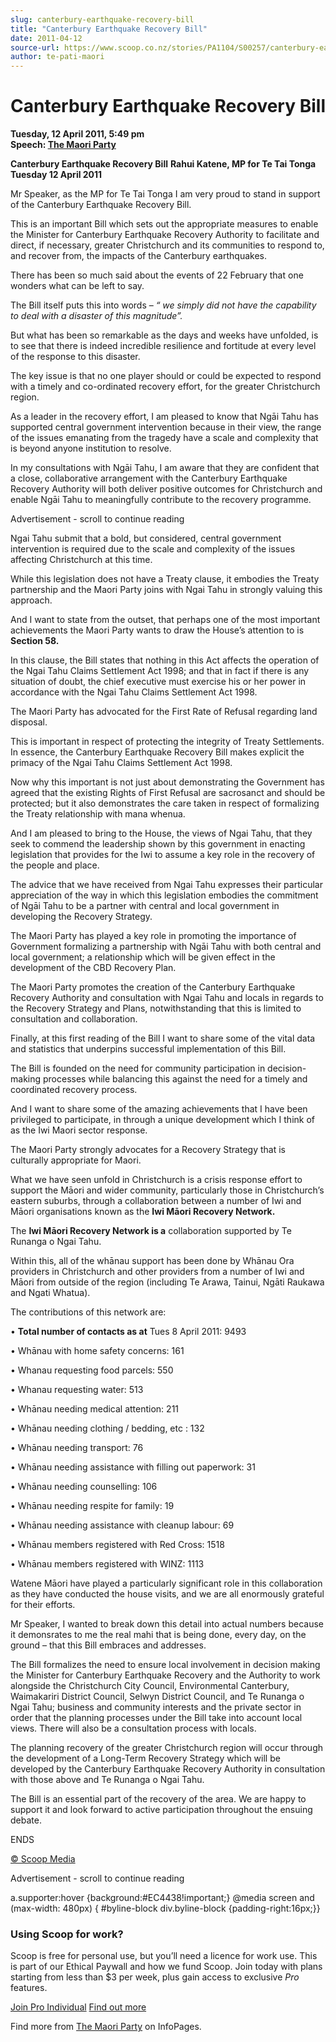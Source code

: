 ```yaml
---
slug: canterbury-earthquake-recovery-bill
title: "Canterbury Earthquake Recovery Bill"
date: 2011-04-12
source-url: https://www.scoop.co.nz/stories/PA1104/S00257/canterbury-earthquake-recovery-bill.htm
author: te-pati-maori
---
```

Canterbury Earthquake Recovery Bill
===================================

**Tuesday, 12 April 2011, 5:49 pm**  
**Speech: [The Maori Party](https://info.scoop.co.nz/The_Maori_Party)**

**Canterbury Earthquake Recovery Bill** **Rahui Katene, MP for Te Tai Tonga** **Tuesday 12 April 2011**

Mr Speaker, as the MP for Te Tai Tonga I am very proud to stand in support of the Canterbury Earthquake Recovery Bill.

This is an important Bill which sets out the appropriate measures to enable the Minister for Canterbury Earthquake Recovery Authority to facilitate and direct, if necessary, greater Christchurch and its communities to respond to, and recover from, the impacts of the Canterbury earthquakes.

There has been so much said about the events of 22 February that one wonders what can be left to say.

The Bill itself puts this into words – _“ we simply did not have the capability to deal with a disaster of this magnitude”._

But what has been so remarkable as the days and weeks have unfolded, is to see that there is indeed incredible resilience and fortitude at every level of the response to this disaster.

The key issue is that no one player should or could be expected to respond with a timely and co-ordinated recovery effort, for the greater Christchurch region.

As a leader in the recovery effort, I am pleased to know that Ngāi Tahu has supported central government intervention because in their view, the range of the issues emanating from the tragedy have a scale and complexity that is beyond anyone institution to resolve.

In my consultations with Ngāi Tahu, I am aware that they are confident that a close, collaborative arrangement with the Canterbury Earthquake Recovery Authority will both deliver positive outcomes for Christchurch and enable Ngāi Tahu to meaningfully contribute to the recovery programme.

Advertisement - scroll to continue reading





Ngai Tahu submit that a bold, but considered, central government intervention is required due to the scale and complexity of the issues affecting Christchurch at this time.

While this legislation does not have a Treaty clause, it embodies the Treaty partnership and the Maori Party joins with Ngai Tahu in strongly valuing this approach.

And I want to state from the outset, that perhaps one of the most important achievements the Maori Party wants to draw the House’s attention to is **Section 58.**

In this clause, the Bill states that nothing in this Act affects the operation of the Ngai Tahu Claims Settlement Act 1998; and that in fact if there is any situation of doubt, the chief executive must exercise his or her power in accordance with the Ngai Tahu Claims Settlement Act 1998.

The Maori Party has advocated for the First Rate of Refusal regarding land disposal.

This is important in respect of protecting the integrity of Treaty Settlements. In essence, the Canterbury Earthquake Recovery Bill makes explicit the primacy of the Ngai Tahu Claims Settlement Act 1998.

Now why this important is not just about demonstrating the Government has agreed that the existing Rights of First Refusal are sacrosanct and should be protected; but it also demonstrates the care taken in respect of formalizing the Treaty relationship with mana whenua.

And I am pleased to bring to the House, the views of Ngai Tahu, that they seek to commend the leadership shown by this government in enacting legislation that provides for the Iwi to assume a key role in the recovery of the people and place.

The advice that we have received from Ngai Tahu expresses their particular appreciation of the way in which this legislation embodies the commitment of Ngāi Tahu to be a partner with central and local government in developing the Recovery Strategy.

The Maori Party has played a key role in promoting the importance of Government formalizing a partnership with Ngāi Tahu with both central and local government; a relationship which will be given effect in the development of the CBD Recovery Plan.

The Maori Party promotes the creation of the Canterbury Earthquake Recovery Authority and consultation with Ngai Tahu and locals in regards to the Recovery Strategy and Plans, notwithstanding that this is limited to consultation and collaboration.

Finally, at this first reading of the Bill I want to share some of the vital data and statistics that underpins successful implementation of this Bill.

The Bill is founded on the need for community participation in decision-making processes while balancing this against the need for a timely and coordinated recovery process.

And I want to share some of the amazing achievements that I have been privileged to participate, in through a unique development which I think of as the Iwi Maori sector response.

The Maori Party strongly advocates for a Recovery Strategy that is culturally appropriate for Maori.

What we have seen unfold in Christchurch is a crisis response effort to support the Māori and wider community, particularly those in Christchurch’s eastern suburbs, through a collaboration between a number of Iwi and Māori organisations known as the **Iwi Māori Recovery Network.**

The **Iwi Māori Recovery Network is a** collaboration supported by Te Runanga o Ngai Tahu.

Within this, all of the whānau support has been done by Whānau Ora providers in Christchurch and other providers from a number of Iwi and Māori from outside of the region (including Te Arawa, Tainui, Ngāti Raukawa and Ngati Whatua).

The contributions of this network are:

• **Total number of contacts as at** Tues 8 April 2011: 9493

• Whānau with home safety concerns: 161

• Whanau requesting food parcels: 550

• Whanau requesting water: 513

• Whānau needing medical attention: 211

• Whānau needing clothing / bedding, etc : 132

• Whānau needing transport: 76

• Whānau needing assistance with filling out paperwork: 31

• Whānau needing counselling: 106

• Whānau needing respite for family: 19

• Whānau needing assistance with cleanup labour: 69

• Whānau members registered with Red Cross: 1518

• Whānau members registered with WINZ: 1113

Watene Māori have played a particularly significant role in this collaboration as they have conducted the house visits, and we are all enormously grateful for their efforts.

Mr Speaker, I wanted to break down this detail into actual numbers because it demonsrates to me the real mahi that is being done, every day, on the ground – that this Bill embraces and addresses.

The Bill formalizes the need to ensure local involvement in decision making the Minister for Canterbury Earthquake Recovery and the Authority to work alongside the Christchurch City Council, Environmental Canterbury, Waimakariri District Council, Selwyn District Council, and Te Runanga o Ngai Tahu; business and community interests and the private sector in order that the planning processes under the Bill take into account local views. There will also be a consultation process with locals.

The planning recovery of the greater Christchurch region will occur through the development of a Long-Term Recovery Strategy which will be developed by the Canterbury Earthquake Recovery Authority in consultation with those above and Te Runanga o Ngai Tahu.

The Bill is an essential part of the recovery of the area. We are happy to support it and look forward to active participation throughout the ensuing debate.

ENDS  

[© Scoop Media](http://www.scoop.co.nz/about/terms.html)  

Advertisement - scroll to continue reading



a.supporter:hover {background:#EC4438!important;} @media screen and (max-width: 480px) { #byline-block div.byline-block {padding-right:16px;}}

### Using Scoop for work?

Scoop is free for personal use, but you’ll need a licence for work use. This is part of our Ethical Paywall and how we fund Scoop. Join today with plans starting from less than $3 per week, plus gain access to exclusive _Pro_ features.  
  
[Join Pro Individual](https://pro.scoop.co.nz/Individual/?from=ProIn24) [Find out more](https://pro.scoop.co.nz/using-scoop-for-work/?from=ProIn24)

Find more from [The Maori Party](https://info.scoop.co.nz/The_Maori_Party) on InfoPages.